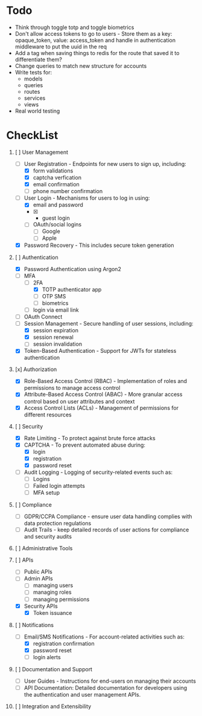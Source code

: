 # Todo
* Think through toggle totp and toggle biometrics
* Don't allow access tokens to go to users - Store them as a key: opaque_token, value: access_token and handle in authentication middleware to put the uuid in the req
* Add a tag when saving things to redis for the route that saved it to differentiate them?
* Change queries to match new structure for accounts
* Write tests for:
    * models
    * queries
    * routes
    * services
    * views
* Real world testing

# CheckList
1. [ ] User Management
    * [ ] User Registration - Endpoints for new users to sign up, including:
        * [x] form validations
        * [x] captcha verfication
        * [x] email confirmation
        * [ ] phone number confirmation
    * [ ] User Login - Mechanisms for users to log in using:
        * [x] email and password
        * [x] - guest login
        * [ ] OAuth/social logins
            * [ ] Google
            * [ ] Apple
    * [x] Password Recovery - This includes secure token generation

2. [ ] Authentication
    * [x] Password Authentication using Argon2
    * [ ] MFA
        * [ ] 2FA
            * [x] TOTP authenticator app
            * [ ] OTP SMS
            * [ ] biometrics
        * [ ] login via email link
    * [ ] OAuth Connect
    * [ ] Session Management - Secure handling of user sessions, including:
        * [x] session expiration
        * [x] session renewal
        * [ ] session invalidation
    * [x] Token-Based Authentication - Support for JWTs for stateless authentication

3. [x] Authorization
    * [x] Role-Based Access Control (RBAC) - Implementation of roles and permissions to manage access control
    * [x] Attribute-Based Access Control (ABAC) - More granular access control based on user attributes and context
    * [x] Access Control Lists (ACLs) - Management of permissions for different resources

4. [ ] Security
    * [x] Rate Limiting - To protect against brute force attacks
    * [x] CAPTCHA - To prevent automated abuse during:
        * [x] login
        * [x] registration
        * [x] password reset
    * [ ] Audit Logging - Logging of security-related events such as:
        * [ ] Logins
        * [ ] Failed login attempts
        * [ ] MFA setup

5. [ ] Compliance
    * [ ] GDPR/CCPA Compliance - ensure user data handling complies with data protection regulations
    * [ ] Audit Trails - keep detailed records of user actions for compliance and security audits

6. [ ] Administrative Tools

7. [ ] APIs
    * [ ] Public APIs
    * [ ] Admin APIs
        * [ ] managing users
        * [ ] managing roles
        * [ ] managing permissions
    * [x] Security APIs
        * [x] Token issuance

8. [ ] Notifications
    * [ ] Email/SMS Notifications - For account-related activities such as:
        * [x] registration confirmation
        * [x] password reset
        * [ ] login alerts

9. [ ] Documentation and Support
    * [ ] User Guides - Instructions for end-users on managing their accounts
    * [ ] API Documentation: Detailed documentation for developers using the authentication and user management APIs.

10. [ ] Integration and Extensibility
